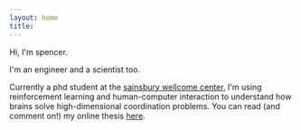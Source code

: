 ```yaml
---
layout: home
title:
---
```


Hi, I'm spencer.

I'm an engineer and a scientist too.

Currently a phd student at the <a href="http://ucl.ac.uk/swc" target="_new">sainsbury wellcome center</a>, I'm using reinforcement learning and human-computer interaction to understand how brains solve high-dimensional coordination problems. You can read (and comment on!) my online thesis <a href="https://www.spewil.com/phd/" target="_blank">here</a>.